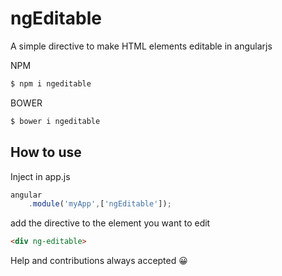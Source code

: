 # ngEditable
A simple directive to make HTML elements editable in angularjs

NPM
```bash
$ npm i ngeditable
```
BOWER

```bash
$ bower i ngeditable
```

## How to use
Inject in app.js 
```js
angular
    .module('myApp',['ngEditable']);
```
add the directive to the element you want to edit

```html
<div ng-editable>
```

Help and contributions always accepted 😀
